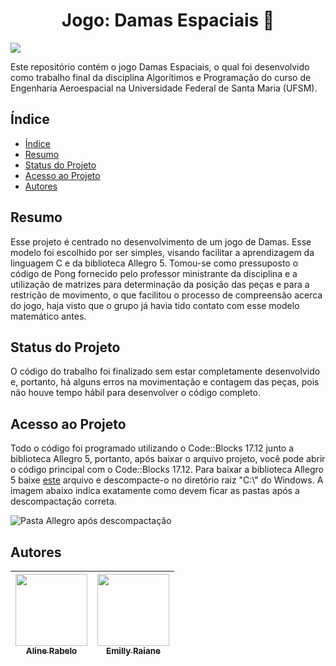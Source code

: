 
<h1 align="center"> Jogo: Damas Espaciais 🚀 </h1>

<img src="http://img.shields.io/static/v1?label=STATUS&message=FINALIZADO&color=7159c1&style=for-the-badge&logo=ghost"/>
</p>


Este repositório contém o jogo Damas Espaciais, o qual foi desenvolvido como trabalho final da disciplina Algorítimos e Programação do curso de Engenharia Aeroespacial na Universidade Federal de Santa Maria (UFSM). 

## Índice 

* [Índice](#índice)
* [Resumo](#resumo)
* [Status do Projeto](#status-do-Projeto)
* [Acesso ao Projeto](#acesso-ao-projeto) 
* [Autores](#autores)


## Resumo 

Esse projeto é centrado no desenvolvimento de um jogo de Damas. Esse modelo foi escolhido por ser simples, visando facilitar a aprendizagem da linguagem C e da biblioteca Allegro 5. Tomou-se como pressuposto o código de Pong fornecido pelo professor ministrante da disciplina e a utilização de matrizes para determinação da posição das peças e para a restrição de movimento, o que facilitou o processo de compreensão acerca do jogo, haja visto que o grupo já havia tido contato com esse modelo matemático antes. 


## Status do Projeto

O código do trabalho foi finalizado sem estar completamente desenvolvido e, portanto, há alguns erros na movimentação e contagem das peças, pois não houve tempo hábil para desenvolver o código completo. 


## Acesso ao Projeto

Todo o código foi programado utilizando o Code::Blocks 17.12 junto a biblioteca Allegro 5, portanto, após baixar o arquivo projeto, você pode abrir o código principal com o Code::Blocks 17.12. Para baixar a biblioteca Allegro 5 baixe [este](http://www.dropbox.com/s/jaswa5mw3nb3ogn/Allegro.zip?dl=1) arquivo e descompacte-o no diretório raiz "C:\\" do Windows. A imagem abaixo indica exatamente como devem ficar as pastas após a descompactação correta.

![Pasta Allegro após descompactação](https://user-images.githubusercontent.com/82522876/157160664-d1dc153e-8f0d-4de2-9c95-ad7d1738df6f.jpg)

## Autores

| [<img src="https://user-images.githubusercontent.com/82522876/157162243-8977b1e9-555d-4a7b-b321-5bc2afcb05bb.jpg" width=115><br><sub>Aline Rabelo</sub>](https://www.instagram.com/al.rabelo/) |  [<img src="https://user-images.githubusercontent.com/82522876/157162841-21de3b0f-f7bb-4199-8239-850a437b5659.jpeg" width=115><br><sub>Emilly Raiane</sub>](https://github.com/Raiagues)|
| :---: | :---: |

